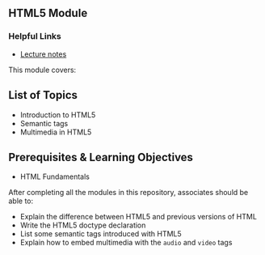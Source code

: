 ## HTML5 Module

### Helpful Links

* [Lecture notes](./lecture-notes.md)

This module covers:

## List of Topics
* Introduction to HTML5
* Semantic tags
* Multimedia in HTML5

## Prerequisites & Learning Objectives
* HTML Fundamentals

After completing all the modules in this repository, associates should be able to:

* Explain the difference between HTML5 and previous versions of HTML
* Write the HTML5 doctype declaration
* List some semantic tags introduced with HTML5
* Explain how to embed multimedia with the `audio` and `video` tags

